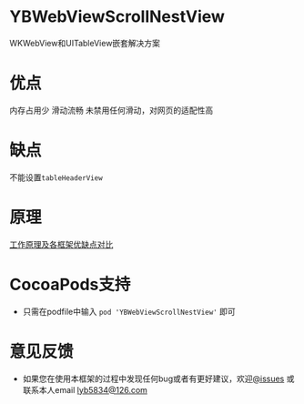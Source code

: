 # YBWebViewScrollNestView
WKWebView和UITableView嵌套解决方案

# 优点
内存占用少
滑动流畅
未禁用任何滑动，对网页的适配性高

# 缺点
不能设置`tableHeaderView`

# 原理
[工作原理及各框架优缺点对比](https://juejin.cn/post/7109385552146726943)

 # CocoaPods支持
 * 只需在podfile中输入 `pod 'YBWebViewScrollNestView'` 即可
 
 # 意见反馈
 * 如果您在使用本框架的过程中发现任何bug或者有更好建议，欢迎[@issues](https://github.com/lyb5834/YBWebViewScrollNestView/issues) 或联系本人email  lyb5834@126.com

